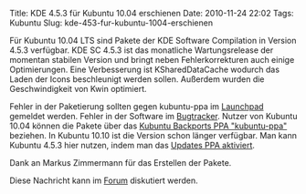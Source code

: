 Title: KDE 4.5.3 für Kubuntu 10.04 erschienen
Date: 2010-11-24 22:02
Tags: Kubuntu
Slug: kde-453-fur-kubuntu-1004-erschienen

Für
Kubuntu 10.04 LTS sind Pakete der KDE Software Compilation in Version
4.5.3 verfügbar. KDE SC 4.5.3 ist das monatliche Wartungsrelease der
momentan stabilen Version und bringt neben Fehlerkorrekturen auch einige
Optimierungen. Eine Verbesserung ist KSharedDataCache wodurch das Laden
der Icons beschleunigt werden sollen. Außerdem wurden die
Geschwindigkeit von Kwin optimiert.


Fehler in der Paketierung sollten gegen kubuntu-ppa im
[Launchpad](https://bugs.launchpad.net/kubuntu-ppa "https://bugs.launchpad.net/kubuntu-ppa")
gemeldet werden. Fehler in der Software im
[Bugtracker](http://bugs.kde.org/KDE "http://bugs.kde.org/KDE"). Nutzer
von Kubuntu 10.04 können die Pakete über das [Kubuntu Backports PPA
"kubuntu-ppa"](http://wiki.kubuntu-de.org/Konfiguration/Programme_installieren/Paketmanagement/Paketquellen/Lucid/Backports "http://wiki.kubuntu-de.org/Konfiguration/Programme_installieren/Paketmanagement/Paketquellen/Lucid/Backports")
beziehen. In Kubuntu 10.10 ist die Version schon länger verfügbar. Man
kann Kubuntu 4.5.3 hier nutzen, indem man das [Updates PPA
aktiviert](http://wiki.kubuntu-de.org/Konfiguration/Programme_installieren/Paketmanagement/Paketquellen/Lucid/UpdatesPPA "http://wiki.kubuntu-de.org/Konfiguration/Programme_installieren/Paketmanagement/Paketquellen/Lucid/UpdatesPPA").


<!--break--><!--break-->

Dank an Markus Zimmermann für das Erstellen der Pakete.


Diese Nachricht kann im
[Forum](http://forum.kubuntu-de.org/index.php?board=1.0 "http://forum.kubuntu-de.org/index.php?board=1.0")
diskutiert werden.



